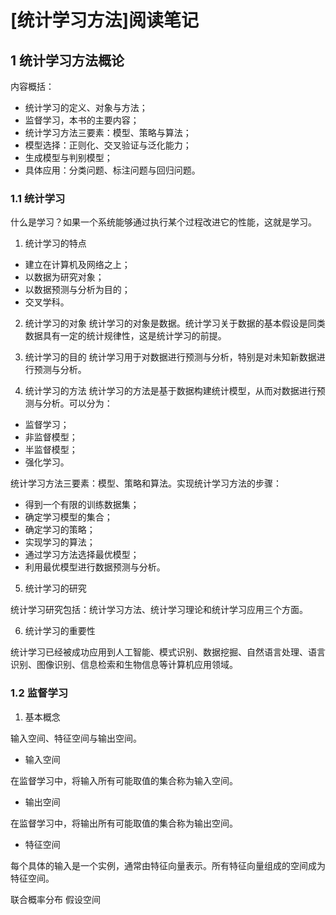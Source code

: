 # [统计学习方法]阅读笔记

## 1 统计学习方法概论
内容概括：
- 统计学习的定义、对象与方法；
- 监督学习，本书的主要内容；
- 统计学习方法三要素：模型、策略与算法；
- 模型选择：正则化、交叉验证与泛化能力；
- 生成模型与判别模型；
- 具体应用：分类问题、标注问题与回归问题。

### 1.1 统计学习
什么是学习？如果一个系统能够通过执行某个过程改进它的性能，这就是学习。

1. 统计学习的特点

- 建立在计算机及网络之上；
- 以数据为研究对象；
- 以数据预测与分析为目的；
- 交叉学科。

2. 统计学习的对象
统计学习的对象是数据。统计学习关于数据的基本假设是同类数据具有一定的统计规律性，这是统计学习的前提。

3. 统计学习的目的
统计学习用于对数据进行预测与分析，特别是对未知新数据进行预测与分析。

4. 统计学习的方法
统计学习的方法是基于数据构建统计模型，从而对数据进行预测与分析。可以分为：

- 监督学习；
- 非监督模型；
- 半监督模型；
- 强化学习。

统计学习方法三要素：模型、策略和算法。实现统计学习方法的步骤：

- 得到一个有限的训练数据集；
- 确定学习模型的集合；
- 确定学习的策略；
- 实现学习的算法；
- 通过学习方法选择最优模型；
- 利用最优模型进行数据预测与分析。

5. 统计学习的研究

统计学习研究包括：统计学习方法、统计学习理论和统计学习应用三个方面。

6. 统计学习的重要性

统计学习已经被成功应用到人工智能、模式识别、数据挖掘、自然语言处理、语言识别、图像识别、信息检索和生物信息等计算机应用领域。

### 1.2 监督学习

1. 基本概念

输入空间、特征空间与输出空间。

- 输入空间

在监督学习中，将输入所有可能取值的集合称为输入空间。

- 输出空间

在监督学习中，将输出所有可能取值的集合称为输出空间。

- 特征空间

每个具体的输入是一个实例，通常由特征向量表示。所有特征向量组成的空间成为特征空间。

联合概率分布
假设空间
